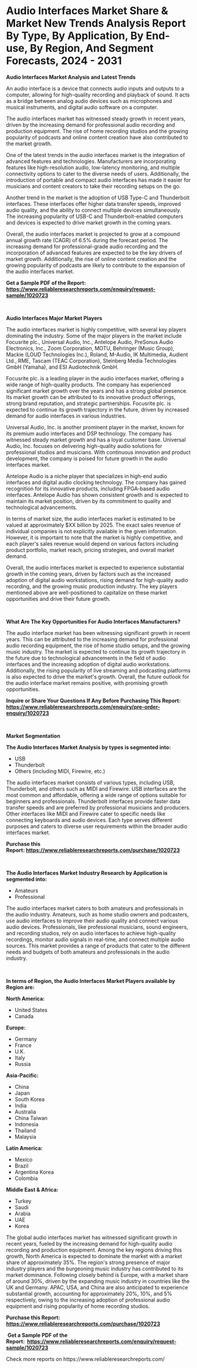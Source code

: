 <p><h1>Audio Interfaces Market Share & Market New Trends Analysis Report By Type, By Application, By End-use, By Region, And Segment Forecasts, 2024 - 2031</h1></p><p><strong>Audio Interfaces Market Analysis and Latest Trends</strong></p>
<p><p>An audio interface is a device that connects audio inputs and outputs to a computer, allowing for high-quality recording and playback of sound. It acts as a bridge between analog audio devices such as microphones and musical instruments, and digital audio software on a computer.</p><p>The audio interfaces market has witnessed steady growth in recent years, driven by the increasing demand for professional audio recording and production equipment. The rise of home recording studios and the growing popularity of podcasts and online content creation have also contributed to the market growth.</p><p>One of the latest trends in the audio interfaces market is the integration of advanced features and technologies. Manufacturers are incorporating features like high-resolution audio, low-latency monitoring, and multiple connectivity options to cater to the diverse needs of users. Additionally, the introduction of portable and compact audio interfaces has made it easier for musicians and content creators to take their recording setups on the go.</p><p>Another trend in the market is the adoption of USB Type-C and Thunderbolt interfaces. These interfaces offer higher data transfer speeds, improved audio quality, and the ability to connect multiple devices simultaneously. The increasing popularity of USB-C and Thunderbolt-enabled computers and devices is expected to drive market growth in the coming years.</p><p>Overall, the audio interfaces market is projected to grow at a compound annual growth rate (CAGR) of 6.5% during the forecast period. The increasing demand for professional-grade audio recording and the incorporation of advanced features are expected to be the key drivers of market growth. Additionally, the rise of online content creation and the growing popularity of podcasts are likely to contribute to the expansion of the audio interfaces market.</p></p>
<p><strong>Get a Sample PDF of the Report:&nbsp; <a href="https://www.reliableresearchreports.com/enquiry/request-sample/1020723">https://www.reliableresearchreports.com/enquiry/request-sample/1020723</a></strong></p>
<p>&nbsp;</p>
<p><strong>Audio Interfaces Major Market Players</strong></p>
<p><p>The audio interfaces market is highly competitive, with several key players dominating the industry. Some of the major players in the market include Focusrite plc., Universal Audio, Inc., Antelope Audio, PreSonus Audio Electronics, Inc., Zoom Corporation, MOTU, Behringer (Music Group), Mackie (LOUD Technologies Inc.), Roland, M-Audio, IK Multimedia, Audient Ltd., RME, Tascam (TEAC Corporation), Steinberg Media Technologies GmbH (Yamaha), and ESI Audiotechnik GmbH.</p><p>Focusrite plc. is a leading player in the audio interfaces market, offering a wide range of high-quality products. The company has experienced significant market growth over the years and has a strong global presence. Its market growth can be attributed to its innovative product offerings, strong brand reputation, and strategic partnerships. Focusrite plc. is expected to continue its growth trajectory in the future, driven by increased demand for audio interfaces in various industries.</p><p>Universal Audio, Inc. is another prominent player in the market, known for its premium audio interfaces and DSP technology. The company has witnessed steady market growth and has a loyal customer base. Universal Audio, Inc. focuses on delivering high-quality audio solutions for professional studios and musicians. With continuous innovation and product development, the company is poised for future growth in the audio interfaces market.</p><p>Antelope Audio is a niche player that specializes in high-end audio interfaces and digital audio clocking technology. The company has gained recognition for its innovative products, including FPGA-based audio interfaces. Antelope Audio has shown consistent growth and is expected to maintain its market position, driven by its commitment to quality and technological advancements.</p><p>In terms of market size, the audio interfaces market is estimated to be valued at approximately $XX billion by 2025. The exact sales revenue of individual companies is not explicitly available in the given information. However, it is important to note that the market is highly competitive, and each player's sales revenue would depend on various factors including product portfolio, market reach, pricing strategies, and overall market demand.</p><p>Overall, the audio interfaces market is expected to experience substantial growth in the coming years, driven by factors such as the increased adoption of digital audio workstations, rising demand for high-quality audio recording, and the growing music production industry. The key players mentioned above are well-positioned to capitalize on these market opportunities and drive their future growth.</p></p>
<p>&nbsp;</p>
<p><strong>What Are The Key Opportunities For Audio Interfaces Manufacturers?</strong></p>
<p><p>The audio interface market has been witnessing significant growth in recent years. This can be attributed to the increasing demand for professional audio recording equipment, the rise of home studio setups, and the growing music industry. The market is expected to continue its growth trajectory in the future due to technological advancements in the field of audio interfaces and the increasing adoption of digital audio workstations. Additionally, the rising popularity of live streaming and podcasting platforms is also expected to drive the market's growth. Overall, the future outlook for the audio interface market remains positive, with promising growth opportunities.</p></p>
<p><strong>Inquire or Share Your Questions If Any Before Purchasing This Report: <a href="https://www.reliableresearchreports.com/enquiry/pre-order-enquiry/1020723">https://www.reliableresearchreports.com/enquiry/pre-order-enquiry/1020723</a></strong></p>
<p>&nbsp;</p>
<p><strong>Market Segmentation</strong></p>
<p><strong>The Audio Interfaces Market Analysis by types is segmented into:</strong></p>
<p><ul><li>USB</li><li>Thunderbolt</li><li>Others (including MIDI, Firewire, etc.)</li></ul></p>
<p><p>The audio interfaces market consists of various types, including USB, Thunderbolt, and others such as MIDI and Firewire. USB interfaces are the most common and affordable, offering a wide range of options suitable for beginners and professionals. Thunderbolt interfaces provide faster data transfer speeds and are preferred by professional musicians and producers. Other interfaces like MIDI and Firewire cater to specific needs like connecting keyboards and audio devices. Each type serves different purposes and caters to diverse user requirements within the broader audio interfaces market.</p></p>
<p><strong>Purchase this Report:&nbsp;<a href="https://www.reliableresearchreports.com/purchase/1020723">https://www.reliableresearchreports.com/purchase/1020723</a></strong></p>
<p>&nbsp;</p>
<p><strong>The Audio Interfaces Market Industry Research by Application is segmented into:</strong></p>
<p><ul><li>Amateurs</li><li>Professional</li></ul></p>
<p><p>The audio interfaces market caters to both amateurs and professionals in the audio industry. Amateurs, such as home studio owners and podcasters, use audio interfaces to improve their audio quality and connect various audio devices. Professionals, like professional musicians, sound engineers, and recording studios, rely on audio interfaces to achieve high-quality recordings, monitor audio signals in real-time, and connect multiple audio sources. This market provides a range of products that cater to the different needs and budgets of both amateurs and professionals in the audio industry.</p></p>
<p>&nbsp;</p>
<p><strong>In terms of Region, the Audio Interfaces Market Players available by Region are:</strong></p>
<p>
    <p> <strong> North America: </strong>
        <ul>
            <li>United States</li>
            <li>Canada</li>
        </ul>
        </p> 
    <p> <strong> Europe: </strong>
        <ul>
            <li>Germany</li>
            <li>France</li>
            <li>U.K.</li>
            <li>Italy</li>
            <li>Russia</li>
        </ul>
        </p> 
    <p> <strong> Asia-Pacific: </strong>
        <ul>
            <li>China</li>
            <li>Japan</li>
            <li>South Korea</li>
            <li>India</li>
            <li>Australia</li>
            <li>China Taiwan</li>
            <li>Indonesia</li>
            <li>Thailand</li>
            <li>Malaysia</li>
        </ul>
        </p> 
    <p> <strong> Latin America: </strong>
        <ul>
            <li>Mexico</li>
            <li>Brazil</li>
            <li>Argentina Korea</li>
            <li>Colombia</li>
        </ul>
        </p> 
    <p> <strong> Middle East & Africa: </strong>
        <ul>
            <li>Turkey</li>
            <li>Saudi</li>
            <li>Arabia</li>
            <li>UAE</li>
            <li>Korea</li>
        </ul>
    </p>
    </p>
<p><p>The global audio interfaces market has witnessed significant growth in recent years, fueled by the increasing demand for high-quality audio recording and production equipment. Among the key regions driving this growth, North America is expected to dominate the market with a market share of approximately 35%. The region's strong presence of major industry players and the burgeoning music industry has contributed to its market dominance. Following closely behind is Europe, with a market share of around 30%, driven by the expanding music industry in countries like the UK and Germany. APAC, USA, and China are also anticipated to experience substantial growth, accounting for approximately 20%, 10%, and 5% respectively, owing to the increasing adoption of professional audio equipment and rising popularity of home recording studios.</p></p>
<p><strong>Purchase this Report: <a href="https://www.reliableresearchreports.com/purchase/1020723">https://www.reliableresearchreports.com/purchase/1020723</a></strong></p>
<p>&nbsp;<strong>Get a Sample PDF of the Report:&nbsp;&nbsp;<a href="https://www.reliableresearchreports.com/enquiry/request-sample/1020723">https://www.reliableresearchreports.com/enquiry/request-sample/1020723</a></strong></p>
<p><strong></strong></p>
<p>Check more reports on https://www.reliableresearchreports.com/</p>